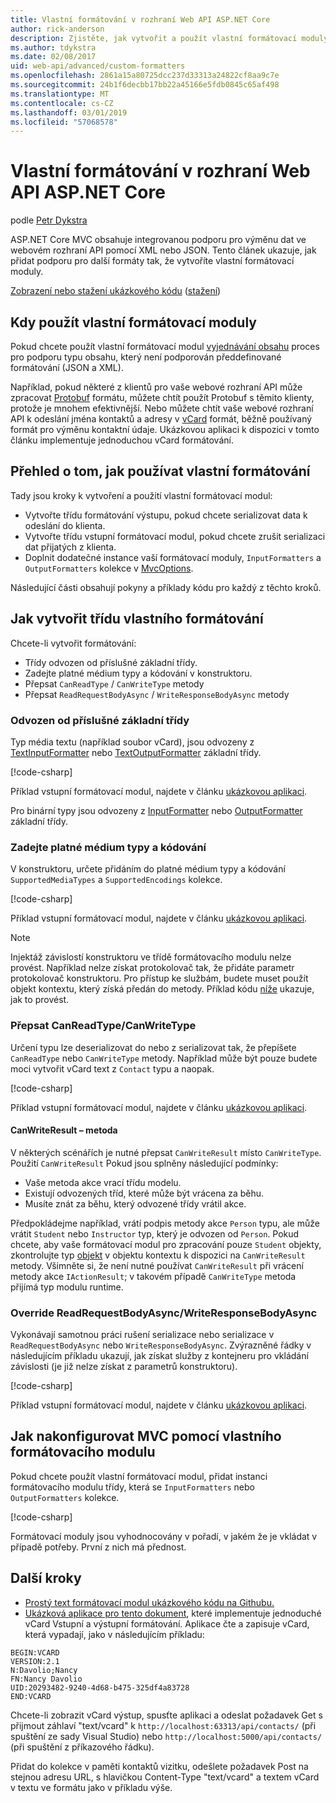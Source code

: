 ```yaml
---
title: Vlastní formátování v rozhraní Web API ASP.NET Core
author: rick-anderson
description: Zjistěte, jak vytvořit a použít vlastní formátovací moduly pro webová rozhraní API v ASP.NET Core.
ms.author: tdykstra
ms.date: 02/08/2017
uid: web-api/advanced/custom-formatters
ms.openlocfilehash: 2861a15a80725dcc237d33313a24822cf8aa9c7e
ms.sourcegitcommit: 24b1f6decbb17bb22a45166e5fdb0845c65af498
ms.translationtype: MT
ms.contentlocale: cs-CZ
ms.lasthandoff: 03/01/2019
ms.locfileid: "57068578"
---
```

# <a name="custom-formatters-in-aspnet-core-web-api"></a>Vlastní formátování v rozhraní Web API ASP.NET Core

podle [Petr Dykstra](https://github.com/tdykstra)

ASP.NET Core MVC obsahuje integrovanou podporu pro výměnu dat ve webovém rozhraní API pomocí XML nebo JSON. Tento článek ukazuje, jak přidat podporu pro další formáty tak, že vytvoříte vlastní formátovací moduly.

[Zobrazení nebo stažení ukázkového kódu](https://github.com/aspnet/Docs/tree/master/aspnetcore/web-api/advanced/custom-formatters/sample) ([stažení](xref:index#how-to-download-a-sample))

## <a name="when-to-use-custom-formatters"></a>Kdy použít vlastní formátovací moduly

Pokud chcete použít vlastní formátovací modul [vyjednávání obsahu](xref:web-api/advanced/formatting#content-negotiation) proces pro podporu typu obsahu, který není podporován předdefinované formátování (JSON a XML).

Například, pokud některé z klientů pro vaše webové rozhraní API může zpracovat [Protobuf](https://github.com/google/protobuf) formátu, můžete chtít použít Protobuf s těmito klienty, protože je mnohem efektivnější. Nebo můžete chtít vaše webové rozhraní API k odeslání jména kontaktů a adresy v [vCard](https://wikipedia.org/wiki/VCard) formát, běžně používaný formát pro výměnu kontaktní údaje. Ukázkovou aplikaci k dispozici v tomto článku implementuje jednoduchou vCard formátování.

## <a name="overview-of-how-to-use-a-custom-formatter"></a>Přehled o tom, jak používat vlastní formátování

Tady jsou kroky k vytvoření a použití vlastní formátovací modul:

* Vytvořte třídu formátování výstupu, pokud chcete serializovat data k odeslání do klienta.
* Vytvořte třídu vstupní formátovací modul, pokud chcete zrušit serializaci dat přijatých z klienta.
* Doplnit dodatečné instance vaší formátovací moduly, `InputFormatters` a `OutputFormatters` kolekce v [MvcOptions](/dotnet/api/microsoft.aspnetcore.mvc.mvcoptions).

Následující části obsahují pokyny a příklady kódu pro každý z těchto kroků.

## <a name="how-to-create-a-custom-formatter-class"></a>Jak vytvořit třídu vlastního formátování

Chcete-li vytvořit formátování:

* Třídy odvozen od příslušné základní třídy.
* Zadejte platné médium typy a kódování v konstruktoru.
* Přepsat `CanReadType` / `CanWriteType` metody
* Přepsat `ReadRequestBodyAsync` / `WriteResponseBodyAsync` metody
  
### <a name="derive-from-the-appropriate-base-class"></a>Odvozen od příslušné základní třídy

Typ média textu (například soubor vCard), jsou odvozeny z [TextInputFormatter](/dotnet/api/microsoft.aspnetcore.mvc.formatters.textinputformatter) nebo [TextOutputFormatter](/dotnet/api/microsoft.aspnetcore.mvc.formatters.textoutputformatter) základní třídy.

[!code-csharp[](custom-formatters/sample/Formatters/VcardOutputFormatter.cs?name=classdef)]

Příklad vstupní formátovací modul, najdete v článku [ukázkovou aplikaci](https://github.com/aspnet/Docs/tree/master/aspnetcore/web-api/advanced/custom-formatters/sample).

Pro binární typy jsou odvozeny z [InputFormatter](/dotnet/api/microsoft.aspnetcore.mvc.formatters.inputformatter) nebo [OutputFormatter](/dotnet/api/microsoft.aspnetcore.mvc.formatters.outputformatter) základní třídy.

### <a name="specify-valid-media-types-and-encodings"></a>Zadejte platné médium typy a kódování

V konstruktoru, určete přidáním do platné médium typy a kódování `SupportedMediaTypes` a `SupportedEncodings` kolekce.

[!code-csharp[](custom-formatters/sample/Formatters/VcardOutputFormatter.cs?name=ctor&highlight=3,5-6)]

Příklad vstupní formátovací modul, najdete v článku [ukázkovou aplikaci](https://github.com/aspnet/Docs/tree/master/aspnetcore/web-api/advanced/custom-formatters/sample).

> [!NOTE]
> Injektáž závislostí konstruktoru ve třídě formátovacího modulu nelze provést. Například nelze získat protokolovač tak, že přidáte parametr protokolovač konstruktoru. Pro přístup ke službám, budete muset použít objekt kontextu, který získá předán do metody. Příklad kódu [níže](#read-write) ukazuje, jak to provést.

### <a name="override-canreadtypecanwritetype"></a>Přepsat CanReadType/CanWriteType

Určení typu lze deserializovat do nebo z serializovat tak, že přepíšete `CanReadType` nebo `CanWriteType` metody. Například může být pouze budete moci vytvořit vCard text z `Contact` typu a naopak.

[!code-csharp[](custom-formatters/sample/Formatters/VcardOutputFormatter.cs?name=canwritetype)]

Příklad vstupní formátovací modul, najdete v článku [ukázkovou aplikaci](https://github.com/aspnet/Docs/tree/master/aspnetcore/web-api/advanced/custom-formatters/sample).

#### <a name="the-canwriteresult-method"></a>CanWriteResult – metoda

V některých scénářích je nutné přepsat `CanWriteResult` místo `CanWriteType`. Použití `CanWriteResult` Pokud jsou splněny následující podmínky:

* Vaše metoda akce vrací třídu modelu.
* Existují odvozených tříd, které může být vrácena za běhu.
* Musíte znát za běhu, který odvozené třídy vrátil akce.

Předpokládejme například, vrátí podpis metody akce `Person` typu, ale může vrátit `Student` nebo `Instructor` typ, který je odvozen od `Person`. Pokud chcete, aby vaše formátovací modul pro zpracování pouze `Student` objekty, zkontrolujte typ [objekt](/dotnet/api/microsoft.aspnetcore.mvc.formatters.outputformattercanwritecontext#Microsoft_AspNetCore_Mvc_Formatters_OutputFormatterCanWriteContext_Object) v objektu kontextu k dispozici na `CanWriteResult` metody. Všimněte si, že není nutné používat `CanWriteResult` při vrácení metody akce `IActionResult`; v takovém případě `CanWriteType` metoda přijímá typ modulu runtime.

<a id="read-write"></a>
### <a name="override-readrequestbodyasyncwriteresponsebodyasync"></a>Override ReadRequestBodyAsync/WriteResponseBodyAsync

Vykonávají samotnou práci rušení serializace nebo serializace v `ReadRequestBodyAsync` nebo `WriteResponseBodyAsync`. Zvýrazněné řádky v následujícím příkladu ukazují, jak získat služby z kontejneru pro vkládání závislosti (je již nelze získat z parametrů konstruktoru).

[!code-csharp[](custom-formatters/sample/Formatters/VcardOutputFormatter.cs?name=writeresponse&highlight=3-4)]

Příklad vstupní formátovací modul, najdete v článku [ukázkovou aplikaci](https://github.com/aspnet/Docs/tree/master/aspnetcore/web-api/advanced/custom-formatters/sample).

## <a name="how-to-configure-mvc-to-use-a-custom-formatter"></a>Jak nakonfigurovat MVC pomocí vlastního formátovacího modulu

Pokud chcete použít vlastní formátovací modul, přidat instanci formátovacího modulu třídy, která se `InputFormatters` nebo `OutputFormatters` kolekce.

[!code-csharp[](custom-formatters/sample/Startup.cs?name=mvcoptions&highlight=3-4)]

Formátovací moduly jsou vyhodnocovány v pořadí, v jakém že je vkládat v případě potřeby. První z nich má přednost.

## <a name="next-steps"></a>Další kroky

* [Prostý text formátovací modul ukázkového kódu na Githubu.](https://github.com/aspnet/Entropy/tree/master/samples/Mvc.Formatters)
* [Ukázková aplikace pro tento dokument](https://github.com/aspnet/Docs/tree/master/aspnetcore/web-api/advanced/custom-formatters/sample), které implementuje jednoduché vCard Vstupní a výstupní formátování. Aplikace čte a zapisuje vCard, která vypadají, jako v následujícím příkladu:

```
BEGIN:VCARD
VERSION:2.1
N:Davolio;Nancy
FN:Nancy Davolio
UID:20293482-9240-4d68-b475-325df4a83728
END:VCARD
```

Chcete-li zobrazit vCard výstup, spusťte aplikaci a odeslat požadavek Get s přijmout záhlaví "text/vcard" k `http://localhost:63313/api/contacts/` (při spuštění ze sady Visual Studio) nebo `http://localhost:5000/api/contacts/` (při spuštění z příkazového řádku).

Přidat do kolekce v paměti kontaktů vizitku, odešlete požadavek Post na stejnou adresu URL, s hlavičkou Content-Type "text/vcard" a textem vCard v textu ve formátu jako v příkladu výše.
